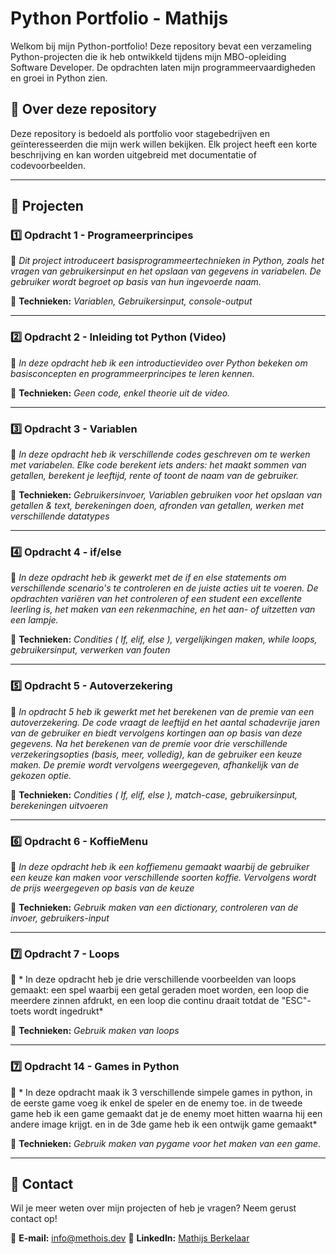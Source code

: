 # Python Portfolio - Mathijs

Welkom bij mijn Python-portfolio! Deze repository bevat een verzameling Python-projecten die ik heb ontwikkeld tijdens mijn MBO-opleiding Software Developer. De opdrachten laten mijn programmeervaardigheden en groei in Python zien.

## 📌 Over deze repository
Deze repository is bedoeld als portfolio voor stagebedrijven en geïnteresseerden die mijn werk willen bekijken. Elk project heeft een korte beschrijving en kan worden uitgebreid met documentatie of codevoorbeelden.

---

## 📂 Projecten

### 1️⃣ **Opdracht 1 - Programeerprincipes**
📌 *Dit project introduceert basisprogrammeertechnieken in Python, zoals het vragen van gebruikersinput en het opslaan van gegevens in variabelen. De gebruiker wordt begroet op basis van hun ingevoerde naam.*

🔹 **Technieken:** *Variablen, Gebruikersinput, console-output*

---

### 2️⃣ **Opdracht 2 - Inleiding tot Python (Video)**
📌 *In deze opdracht heb ik een introductievideo over Python bekeken om basisconcepten en programmeerprincipes te leren kennen.*

🔹 **Technieken:** *Geen code, enkel theorie uit de video.*

---

### 3️⃣ **Opdracht 3 - Variablen**
📌 *In deze opdracht heb ik verschillende codes geschreven om te werken met variabelen. Elke code berekent iets anders: het maakt sommen van getallen, berekent je leeftijd, rente of toont de naam van de gebruiker.*

🔹 **Technieken:** *Gebruikersinvoer, Variablen gebruiken voor het opslaan van getallen & text, berekeningen doen, afronden van getallen, werken met verschillende datatypes*

---

### 4️⃣ **Opdracht 4 - if/else**
📌 *In deze opdracht heb ik gewerkt met de if en else statements om verschillende scenario's te controleren en de juiste acties uit te voeren. De opdrachten variëren van het controleren of een student een excellente leerling is, het maken van een rekenmachine, en het aan- of uitzetten van een lampje.*

🔹 **Technieken:** *Condities ( If, elif, else ), vergelijkingen maken, while loops, gebruikersinput, verwerken van fouten*

---

### 5️⃣ **Opdracht 5 - Autoverzekering**
📌 *In opdracht 5 heb ik gewerkt met het berekenen van de premie van een autoverzekering. De code vraagt de leeftijd en het aantal schadevrije jaren van de gebruiker en biedt vervolgens kortingen aan op basis van deze gegevens. Na het berekenen van de premie voor drie verschillende verzekeringsopties (basis, meer, volledig), kan de gebruiker een keuze maken. De premie wordt vervolgens weergegeven, afhankelijk van de gekozen optie.*

🔹 **Technieken:** *Condities ( If, elif, else ), match-case, gebruikersinput, berekeningen uitvoeren* 

---

### 6️⃣ **Opdracht 6 - KoffieMenu**
📌 *In deze opdracht heb ik een koffiemenu gemaakt waarbij de gebruiker een keuze kan maken voor verschillende soorten koffie. Vervolgens wordt de prijs weergegeven op basis van de keuze*

🔹 **Technieken:** *Gebruik maken van een dictionary, controleren van de invoer, gebruikers-input*

---

### 7️⃣ **Opdracht 7 - Loops**
📌 * In deze opdracht heb je drie verschillende voorbeelden van loops gemaakt: een spel waarbij een getal geraden moet worden, een loop die meerdere zinnen afdrukt, en een loop die continu draait totdat de "ESC"-toets wordt ingedrukt*

🔹 **Technieken:** *Gebruik maken van loops*

---

### 7️⃣ **Opdracht 14 - Games in Python**
📌 * In deze opdracht maak ik 3 verschillende simpele games in python, in de eerste game voeg ik enkel de speler en de enemy toe. in de tweede game heb ik een game gemaakt dat je de enemy moet hitten waarna hij een andere image krijgt. en in de 3de game heb ik een ontwijk game gemaakt*

🔹 **Technieken:** *Gebruik maken van pygame voor het maken van een game.*

---

## 📢 Contact
Wil je meer weten over mijn projecten of heb je vragen? Neem gerust contact op!

📧 **E-mail:** info@methois.dev
🔗 **LinkedIn:** [Mathijs Berkelaar](https://www.linkedin.com/in/mathijsberkelaar/)
